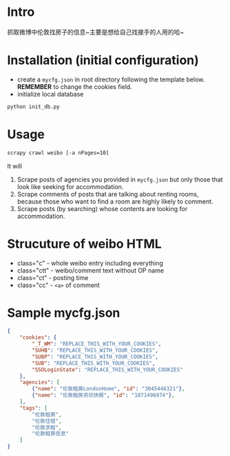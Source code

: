 # Intro
抓取微博中伦敦找房子的信息~主要是想给自己找接手的人用的哈~

# Installation (initial configuration)
- create a `mycfg.json` in root directory following the template below.
**REMEMBER** to change the cookies field.
- initialize local database
```sh
python init_db.py
```

# Usage
```sh
scrapy crawl weibo [-a nPages=10]
```
It will
1. Scrape posts of agencies you provided in `mycfg.json` but only those that
   look like seeking for accommodation.
2. Scrape comments of posts that are talking about renting rooms, because those
   who want to find a room are highly likely to comment.
3. Scrape posts (by searching) whose contents are looking for accommodation.

# Strucuture of weibo HTML
- class="c"     - whole weibo entry including everything
- class="ctt"   - weibo/comment text without OP name
- class="ct"    - posting time
- class="cc"    - `<a>` of comment

# Sample mycfg.json
```json
{
    "cookies": {
        "_T_WM": "REPLACE_THIS_WITH_YOUR_COOKIES",
        "SUHB": "REPLACE_THIS_WITH_YOUR_COOKIES",
        "SUBP": "REPLACE_THIS_WITH_YOUR_COOKIES",
        "SUB": "REPLACE_THIS_WITH_YOUR_COOKIES",
        "SSOLoginState": "REPLACE_THIS_WITH_YOUR_COOKIES"
    },
    "agencies": [
        {"name": "伦敦租房LondonHome", "id": "3045446321"},
        {"name": "伦敦租房资讯快报", "id": "1871496974"},
    ],
    "tags": [
        "伦敦租房",
        "伦敦住宿",
        "伦敦求租",
        "伦敦租房信息"
    ]
}
```
